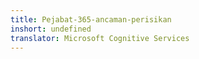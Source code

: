 ```yaml
---
title: Pejabat-365-ancaman-perisikan
inshort: undefined
translator: Microsoft Cognitive Services
---
```




